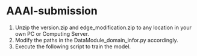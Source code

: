# AAAI-submission

1. Unzip the version.zip and edge_modification.zip to any location in your own PC or Computing Server.
2. Modify the paths in the DataModule_domain_infor.py accordingly.
3. Execute the following script to train the model.
  ```python train_infor.py
